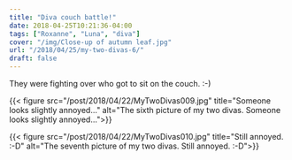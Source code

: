 ```yaml
---
title: "Diva couch battle!"
date: 2018-04-25T10:21:36-04:00
tags: ["Roxanne", "Luna", "diva"]
cover: "/img/Close-up of autumn leaf.jpg"
url: "/2018/04/25/my-two-divas-6/"
draft: false
---
```


They were fighting over who got to sit on the couch. :-)

{{< figure src="/post/2018/04/22/MyTwoDivas009.jpg" title="Someone looks slightly annoyed..."  alt="The sixth picture of my two divas. Someone looks slightly annoyed...">}}

{{< figure src="/post/2018/04/22/MyTwoDivas010.jpg" title="Still annoyed. :-D"  alt="The seventh picture of my two divas. Still annoyed. :-D">}}